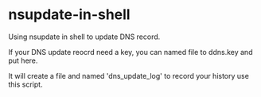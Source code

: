 # nsupdate-in-shell
Using nsupdate in shell to update DNS record.

If your DNS update reocrd need a key, you can named file to ddns.key and put here.

It will create a file and named 'dns_update_log' to record your history use this script.

